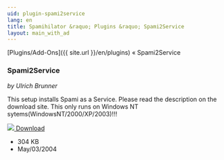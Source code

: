 ```yaml
---
uid: plugin-spami2service
lang: en
title: Spamihilator &raquo; Plugins &raquo; Spami2Service
layout: main_with_ad
---
```


[Plugins/Add-Ons]({{ site.url }}/en/plugins) &laquo; Spami2Service

### Spami2Service

_by Ulrich Brunner_

This setup installs Spami as a Service. Please read the description on the download site. This only runs on Windows NT sytems(WindowsNT/2000/XP/2003)!!!

<div class="downloadsection">
<a href="http://spami.kanuuli.de/Spami2Service/" class="radius button left" id="download-button"><img src="{{site.url}}/images/download-arrow.png"> Download</a>
<ul id="download-notes">
<li>304 KB</li>
<li>May/03/2004</li>
</ul>
</div>

